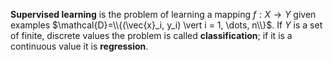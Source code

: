**Supervised learning** is the problem of learning a mapping $f: X \to Y$ given examples $\mathcal{D}=\\{(\vec{x}_i, y_i) \vert i = 1, \dots, n\\}$. If $Y$ is a set of finite, discrete values the problem is called **classification**; if it is a continuous value it is **regression**.